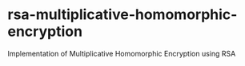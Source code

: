 # rsa-multiplicative-homomorphic-encryption
Implementation of Multiplicative Homomorphic Encryption using RSA
